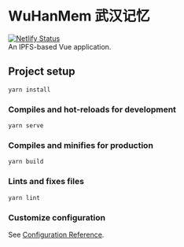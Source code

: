 # WuHanMem 武汉记忆  
[![Netlify Status](https://api.netlify.com/api/v1/badges/36579f7e-a46a-48a3-bcf0-36f3cb8d9b6d/deploy-status)](https://app.netlify.com/sites/wuhanmem/deploys)  
An IPFS-based Vue application.
## Project setup
```
yarn install
```

### Compiles and hot-reloads for development
```
yarn serve
```

### Compiles and minifies for production
```
yarn build
```

### Lints and fixes files
```
yarn lint
```

### Customize configuration
See [Configuration Reference](https://cli.vuejs.org/config/).
